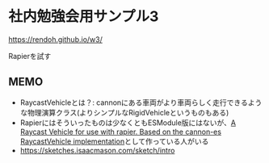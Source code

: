 # 社内勉強会用サンプル3

https://rendoh.github.io/w3/

Rapierを試す

## MEMO

- RaycastVehicleとは？: cannonにある車両がより車両らしく走行できるような物理演算クラス(よりシンプルなRigidVehicleというものもある)
- Rapierにはそういったものは少なくともESModule版にはないが、[A Raycast Vehicle for use with rapier. Based on the cannon-es RaycastVehicle implementation](https://github.com/isaac-mason/sketches/tree/main/src/sketches/rapier/custom-raycast-vehicle)として作っている人がいる
- https://sketches.isaacmason.com/sketch/intro
